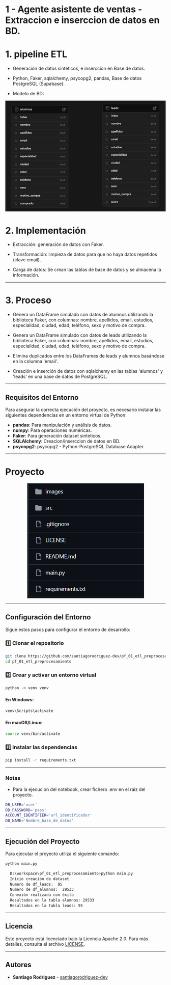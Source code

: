 # 1 - Agente asistente de ventas - Extraccion e inserccion de datos en BD.
# 1. pipeline ETL

-   Generación de datos sintéticos, e inserccion en Base de datos.

-   Python, Faker, sqlalchemy, psycopg2, pandas, Base de datos PostgreSQL (Supabase).

-   Modelo de BD:

   <div style="text-align: center;">
     <img src="https://github.com/santiagorodriguez-dev/pf_01_etl_preprocesamiento/blob/main/images/bd.png" alt="logo" />
   </div>

# 2. Implementación

-   Extracción: generación de datos con Faker.

-   Transformación: limpieza de datos para que no haya datos repetidos (clave email).

-   Carga de datos: Se crean las tablas de base de datos y se almacena la información.
---
# 3. Proceso

-   Genera un DataFrame simulado con datos de alumnos utilizando la biblioteca Faker, con columnas: 
    nombre, apellidos, email, estudios, especialidad, ciudad, edad, teléfono, sexo y motivo de compra.

-   Genera un DataFrame simulado con datos de leads utilizando la biblioteca Faker, con columnas: 
    nombre, apellidos, email, estudios, especialidad, ciudad, edad, teléfono, sexo y motivo de compra.

-   Elimina duplicados entre los DataFrames de leads y alumnos basándose en la columna 'email'.

-   Creación e inserción de datos con sqlalchemy en las tablas 'alumnos' y 'leads' en una base de datos de PostgreSQL.
---
## Requisitos del Entorno

Para asegurar la correcta ejecución del proyecto, es necesario instalar las siguientes dependencias en un entorno virtual de Python:

- **pandas**: Para manipulación y análisis de datos.
- **numpy**: Para operaciones numéricas.
- **Faker**: Para generación dataset sinteticos.
- **SQLAlchemy**: Creacion/inserccion de datos en BD.
- **psycopg2**: psycopg2 - Python-PostgreSQL Database Adapter.

---
# Proyecto
   <div style="text-align: center;">
     <img src="https://github.com/santiagorodriguez-dev/pf_01_etl_preprocesamiento/blob/main/images/estructura.png" alt="logo" />
   </div>

---
## Configuración del Entorno

Sigue estos pasos para configurar el entorno de desarrollo:

### 1️⃣ Clonar el repositorio

```bash
git clone https://github.com/santiagorodriguez-dev/pf_01_etl_preprocesamiento.git
cd pf_01_etl_preprocesamiento
```

### 2️⃣ Crear y activar un entorno virtual

```bash
python -m venv venv
```

#### En Windows:
```bash
venv\Scripts\activate
```

#### En macOS/Linux:
```bash
source venv/bin/activate
```

### 3️⃣ Instalar las dependencias

```bash
pip install -r requirements.txt
```
---
### Notas
-   Para la ejecucion del notebook, crear fichero .env en el raiz del proyecto.

```sh
DB_USER='user'
DB_PASSWORD='pass'
ACCOUNT_IDENTIFIER='url_identificador'
DB_NAME='Nombre_base_de_datos'
```
---

## Ejecución del Proyecto

Para ejecutar el proyecto utiliza el siguiente comando:

```bash
python main.py
```
```sh
  D:\workspace\pf_01_etl_preprocesamiento>python main.py
  Inicio creacion de dataset
  Numero de df_leads:  95
  Numero de df_alumnos:  29533
  Conexión realizada con éxito
  Resultados en la tabla alumnos: 29533
  Resultados en la tabla leads: 95
```
---
## Licencia

Este proyecto está licenciado bajo la Licencia Apache 2.0. Para más detalles, consulta el archivo [LICENSE](LICENSE).

---

## Autores
* **Santiago Rodriguez** - [santiagorodriguez-dev](https://github.com/santiagorodriguez-dev)
